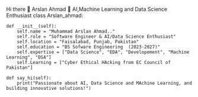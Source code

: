 Hi there 👋
Arslan Ahmad 
🌟 AI,Machine Learning and Data Science Enthusiast
class Arslan_ahmad:  





    def __init__(self):
        self.name = "Muhammad Arslan Ahmad.."
        self.role = "Software Engineer & AI/Data Science Enthusiast"
        self.location = "Faisalabad, Punjab, Pakistan"
        self.education = "BS Sofware Engineering  (2023-2027)"
        self.expertise = ["Data Science", "EDA", "Developement", "Machine Learning", "DSA"]
        self.Learning = ["Cyber Ethical HAcking from EC Council of Pakistan"]

    def say_hi(self):
        print("Passionate about AI, Data Science and MAchine Learning, and building innovative solutions!")
